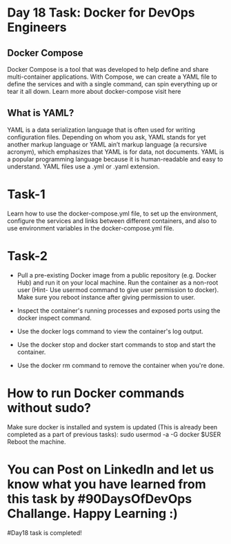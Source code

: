 #  Day 18 Task: Docker for DevOps Engineers

## Docker Compose

Docker Compose is a tool that was developed to help define and share multi-container applications.
With Compose, we can create a YAML file to define the services and with a single command, can spin everything up or tear it all down.
Learn more about docker-compose visit here

## What is YAML?
YAML is a data serialization language that is often used for writing configuration files. Depending on whom you ask, YAML stands for yet another markup language or YAML ain’t markup language (a recursive acronym), which emphasizes that YAML is for data, not documents.
YAML is a popular programming language because it is human-readable and easy to understand.
YAML files use a .yml or .yaml extension.

# Task-1

Learn how to use the docker-compose.yml file, to set up the environment, configure the services and links between different containers, and also to use environment variables in the docker-compose.yml file.

# Task-2

- Pull a pre-existing Docker image from a public repository (e.g. Docker Hub) and run it on your local machine. Run the container as a non-root user (Hint- Use usermod  command to give user permission to docker). Make sure you reboot instance after giving permission to user.

- Inspect the container's running processes and exposed ports using the docker inspect command.

- Use the docker logs command to view the container's log output.

- Use the docker stop and docker start commands to stop and start the container.

- Use the docker rm command to remove the container when you're done.

# How to run Docker commands without sudo?

Make sure docker is installed and system is updated (This is already been completed as a part of previous tasks):
sudo usermod -a -G docker $USER
Reboot the machine.

# You can Post on LinkedIn and let us know what you have learned from this task by #90DaysOfDevOps Challange. Happy Learning :)

#Day18 task is completed!
